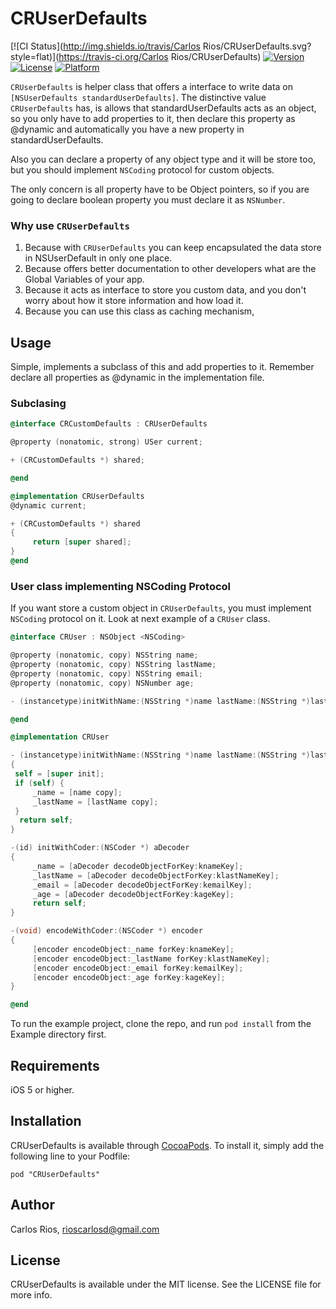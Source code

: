 # CRUserDefaults

[![CI Status](http://img.shields.io/travis/Carlos Rios/CRUserDefaults.svg?style=flat)](https://travis-ci.org/Carlos Rios/CRUserDefaults)
[![Version](https://img.shields.io/cocoapods/v/CRUserDefaults.svg?style=flat)](http://cocoadocs.org/docsets/CRUserDefaults)
[![License](https://img.shields.io/cocoapods/l/CRUserDefaults.svg?style=flat)](http://cocoadocs.org/docsets/CRUserDefaults)
[![Platform](https://img.shields.io/cocoapods/p/CRUserDefaults.svg?style=flat)](http://cocoadocs.org/docsets/CRUserDefaults)

`CRUserDefaults` is helper class that offers a interface to write data on
 `[NSUserDefaults standardUserDefaults]`. The distinctive value `CRUserDefaults` has,
 is allows that standardUserDefaults acts as an object, so you only have to add
 properties to it, then declare this property as @dynamic and automatically you 
 have a new property in standardUserDefaults.
 
 Also you can declare a property of any object type and it will be store too, but 
 you should implement `NSCoding` protocol for custom objects.
 
 The only concern is all property have to be Object pointers, so if you are going
 to declare boolean property you must declare it as `NSNumber`.

### Why use `CRUserDefaults` 

1. Because with `CRUserDefaults` you can keep encapsulated the data store in NSUserDefault in only one place.
2. Because offers better documentation to other developers what are the Global Variables of your app.
3. Because it acts as interface to store you custom data, and you don't worry about how it store information and how load it.
4. Because you can use this class as caching mechanism,

## Usage

 Simple, implements a subclass of this and add properties to it. Remember declare
 all properties as @dynamic in the implementation file.
 
### Subclasing
 ```Objective-C
 @interface CRCustomDefaults : CRUserDefaults
 
 @property (nonatomic, strong) USer current;
 
 + (CRCustomDefaults *) shared;
 
 @end
 
 @implementation CRUserDefaults
 @dynamic current;
 
 + (CRCustomDefaults *) shared
 {
      return [super shared];
 }
 @end
 ```
 
### User class implementing NSCoding Protocol
 If you want store a custom object in `CRUserDefaults`, you must implement `NSCoding` protocol on it. Look at next example of a `CRUser` class. 
 ```Objective-C
 @interface CRUser : NSObject <NSCoding>
 
 @property (nonatomic, copy) NSString name;
 @property (nonatomic, copy) NSString lastName;
 @property (nonatomic, copy) NSString email;
 @property (nonatomic, copy) NSNumber age;
 
 - (instancetype)initWithName:(NSString *)name lastName:(NSString *)lastName;
 
 @end
 
 @implementation CRUser
 
 - (instancetype)initWithName:(NSString *)name lastName:(NSString *)lastName
 {
  self = [super init];
  if (self) {
      _name = [name copy];
      _lastName = [lastName copy];
  }
   return self;
 }

 -(id) initWithCoder:(NSCoder *) aDecoder
 {
      _name = [aDecoder decodeObjectForKey:knameKey];
      _lastName = [aDecoder decodeObjectForKey:klastNameKey];
      _email = [aDecoder decodeObjectForKey:kemailKey];
      _age = [aDecoder decodeObjectForKey:kageKey];
      return self;
 }
 
 -(void) encodeWithCoder:(NSCoder *) encoder
 {
      [encoder encodeObject:_name forKey:knameKey];
      [encoder encodeObject:_lastName forKey:klastNameKey];
      [encoder encodeObject:_email forKey:kemailKey];
      [encoder encodeObject:_age forKey:kageKey];
 }

 @end
```
To run the example project, clone the repo, and run `pod install` from the Example directory first.

## Requirements
iOS 5 or higher.

## Installation

CRUserDefaults is available through [CocoaPods](http://cocoapods.org). To install
it, simply add the following line to your Podfile:

    pod "CRUserDefaults"
    
## Author

Carlos Rios, rioscarlosd@gmail.com

## License

CRUserDefaults is available under the MIT license. See the LICENSE file for more info.

